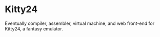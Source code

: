 # Kitty24

Eventually compiler, assembler, virtual machine, and web front-end for Kitty24,
a fantasy emulator.